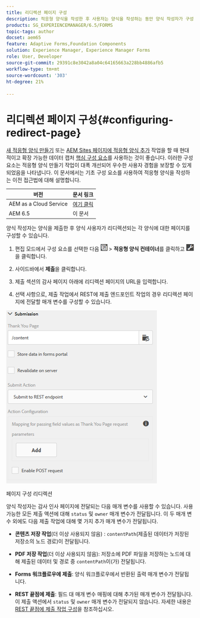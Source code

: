 ```yaml
---
title: 리디렉션 페이지 구성
description: 적응형 양식을 작성한 후 사용자는 양식을 작성하는 동안 양식 작성자가 구성할 수 있는 웹 페이지로 리디렉션될 수 있습니다.
products: SG_EXPERIENCEMANAGER/6.5/FORMS
topic-tags: author
docset: aem65
feature: Adaptive Forms,Foundation Components
solution: Experience Manager, Experience Manager Forms
role: User, Developer
source-git-commit: 29391c8e3042a8a04c64165663a228bb4886afb5
workflow-type: tm+mt
source-wordcount: '303'
ht-degree: 21%

---
```


# 리디렉션 페이지 구성{#configuring-redirect-page}

<span class="preview"> [새 적응형 양식 만들기](/help/forms/using/create-an-adaptive-form-core-components.md) 또는 [AEM Sites 페이지에 적응형 양식 추가](/help/forms/using/create-or-add-an-adaptive-form-to-aem-sites-page.md) 작업을 할 때 현대적이고 확장 가능한 데이터 캡처 [핵심 구성 요소](https://experienceleague.adobe.com/docs/experience-manager-core-components/using/adaptive-forms/introduction.html)를 사용하는 것이 좋습니다. 이러한 구성 요소는 적응형 양식 만들기 작업이 대폭 개선되어 우수한 사용자 경험을 보장할 수 있게 되었음을 나타냅니다. 이 문서에서는 기초 구성 요소를 사용하여 적응형 양식을 작성하는 이전 접근법에 대해 설명합니다. </span>

| 버전 | 문서 링크 |
| -------- | ---------------------------- |
| AEM as a Cloud Service | [여기 클릭](https://experienceleague.adobe.com/docs/experience-manager-cloud-service/content/forms/adaptive-forms-authoring/authoring-adaptive-forms-foundation-components/configure-submit-actions-and-metadata-submission/configuring-redirect-page.html) |
| AEM 6.5 | 이 문서 |

양식 작성자는 양식을 제출한 후 양식 사용자가 리디렉션되는 각 양식에 대한 페이지를 구성할 수 있습니다.

1. 편집 모드에서 구성 요소를 선택한 다음 ![필드 수준](assets/field-level.png) > **적응형 양식 컨테이너**&#x200B;를 클릭하고 ![cmpr](assets/cmppr.png)을 클릭합니다.

1. 사이드바에서 **제출**&#x200B;을 클릭합니다.

1. 제출 섹션의 감사 페이지 아래에 리디렉션 페이지의 URL을 입력합니다.
1. 선택 사항으로, 제출 작업에서 REST에 제출 엔드포인트 작업의 경우 리디렉션 페이지에 전달할 매개 변수를 구성할 수 있습니다.

![페이지 구성 리디렉션](assets/thank-you-setting-1.png)

페이지 구성 리디렉션

양식 작성자는 감사 인사 페이지에 전달되는 다음 매개 변수를 사용할 수 있습니다. 사용 가능한 모든 제출 액션에 대해 `status` 및 `owner` 매개 변수가 전달됩니다. 이 두 매개 변수 외에도 다음 제출 작업에 대해 몇 가지 추가 매개 변수가 전달됩니다.

* **콘텐츠 저장 작업**(더 이상 사용되지 않음) : `contentPath`(제출된 데이터가 저장된 저장소의 노드 경로)이 전달됩니다.

* **PDF 저장 작업**(더 이상 사용되지 않음): 저장소에 PDF 파일을 저장하는 노드에 대해 제출된 데이터 및 경로 중 `contentPath`이(가) 전달됩니다.

* **Forms 워크플로우에 제출**: 양식 워크플로우에서 반환된 출력 매개 변수가 전달됩니다.

* **REST 끝점에 제출**: 필드 대 매개 변수 매핑에 대해 추가된 매개 변수가 전달됩니다. 이 제출 액션에서 `status` 및 `owner` 매개 변수가 전달되지 않습니다. 자세한 내용은 [REST 끝점에 제출 작업 구성](../../forms/using/configuring-submit-actions.md)을 참조하십시오.
